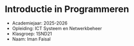 # Introductie in Programmeren

- Academiejaar: 2025-2026
- Opleiding: ICT Systeem en Netwerkbeheer
- Klasgroep: 1SND21
- Naam: Iman Faisal

